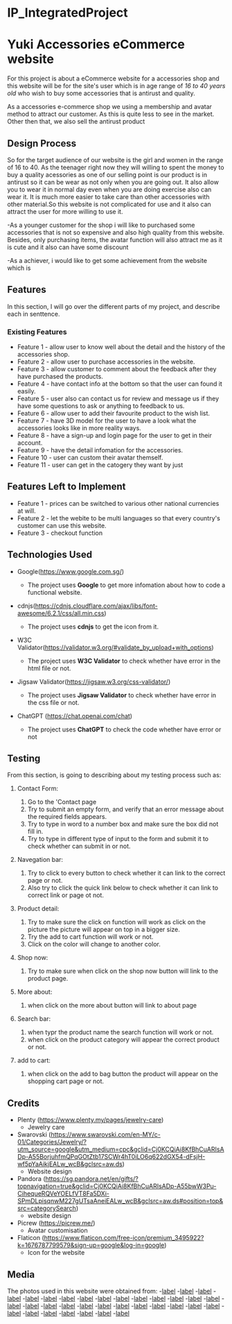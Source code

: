# IP_IntegratedProject

# **Yuki Accessories eCommerce website**
For this project is about a eCommerce website for a accessories shop and this website will be for the site's user which is in age range of *16 to 40 years old* who wish to buy some accessories that is antirust and quality.

As a accessories e-commerce shop we using a membership and avatar method to  attract our customer. As this is quite less to see in the market. Other then that, we also sell the antirust product

## Design Process
So for the target audience of our website is the girl and women in the range of 16 to 40. As the teenager right now they will willing to spent the money to buy a quality acessories as one of our selling point is our product is in antirust so it can be wear as not only when you are going out. It also allow you to wear it in normal day even when you are doing exercise also can wear it. It is much more easier to take care than other accessories with other material.So this website is not complicated for use and it also can attract the user for more willing to use it. 

-As a younger customer for the shop i will like to purchased some accessories that is not so expensive and also high quality from this website. Besides, only purchasing items, the avatar function will also attract me as it is cute and it also can have some discount 

-As a achiever, i would like to get some achievement from the website which is 

## Features
In this section, I will go over the different parts of my project, and describe each in senttence.

### Existing Features
- Feature 1 - allow user to know well about the detail and the history of the accessories shop.
- Feature 2 - allow user to purchase accessories in the website.
- Feature 3 - allow customer to comment about the feedback after they have purchased the products.
- Feature 4 - have contact info at the bottom so that the user can found it easily.
- Feature 5 - user also can contact us for review and message us if they have some questions to ask or anything to feedback to us.
- Feature 6 - allow user to add their favourite product to the wish list.
- Feature 7 - have 3D model for the user to have a look what the accessories looks like in more reality ways.
- Feature 8 - have a sign-up and login page for the user to get in their account.
- Feature 9 - have the detail infomation for the accessories.
- Feature 10 - user can custom their avatar themself.
- Feature 11 - user can get in the catogery they want by just 

## Features Left to Implement
- Feature 1 - prices can be switched to various other national currencies at will.
- Feature 2 - let the webite to be multi languages so that every country's customer can use this website.
- Feature 3 - checkout function

## Technologies Used
- Google(https://www.google.com.sg/)
   + The project uses **Google** to get more infomation about how to code a functional website.

- cdnjs(https://cdnjs.cloudflare.com/ajax/libs/font-awesome/6.2.1/css/all.min.css)
   + The project uses **cdnjs** to get the icon from it.

  
- W3C Validator(https://validator.w3.org/#validate_by_upload+with_options)
   + The project uses **W3C Validator** to check whether have error in the html file or not.

- Jigsaw Validator(https://jigsaw.w3.org/css-validator/)
   + The project uses **Jigsaw Validator** to check whether have error in the css file or not.

- ChatGPT (https://chat.openai.com/chat)
   + The project uses **ChatGPT** to check the code whether have error or not


## Testing
From this section, is going to describing about my testing process such as:

1. Contact Form:
   1. Go to the 'Contact page
   2. Try to submit an empty form, and verify that an error message about the required fields appears.
   3. Try to type in word to a number box and make sure the box did not fill in.
   4. Try to type in different type of input to the form and submit it to check whether can submit in or not.

2. Navegation bar:
   1. Try to click to every button to check whether it can link to the correct page or not.
   2. Also try to click the quick link below to check whether it can link to correct link or page ot not.

3. Product detail:
   1. Try to make sure the click on function will work as click on the picture the picture will appear on top in a bigger size.
   2. Try the add to cart function will work or not.
   3. Click on the color will change to another color.

4. Shop now:
    1. Try to make sure when click on the shop now button will link to the product page.

5. More about: 
   1. when click on the more about button will link to about page

6. Search bar:
   1. when typr the product name the search function will work or not.
   2. when click on the product category will appear the correct product or not.

7. add  to cart:
   1. when click on the add to bag button the product will appear on the shopping cart page or not.

## Credits
- Plenty (https://www.plenty.my/pages/jewelry-care)
  + Jewelry care
- Swarovski (https://www.swarovski.com/en-MY/c-01/Categories/Jewelry/?utm_source=google&utm_medium=cpc&gclid=Cj0KCQiAi8KfBhCuARIsADp-A55BorjuhfmQPqGOtZtb17SCWr4hT0iLO6q622dGX54-dFsjH-wf5pYaAikjEALw_wcB&gclsrc=aw.ds)
  + Website design
- Pandora (https://sg.pandora.net/en/gifts/?topnavigation=true&gclid=Cj0KCQiAi8KfBhCuARIsADp-A55bwW3Pu-CihequeRQVeYOELfVT8Fa5DXi-SPmDLpisqnwM227gUTsaAneiEALw_wcB&gclsrc=aw.ds#position=top&src=categorySearch)
  + website design
- Picrew (https://picrew.me/)
  + Avatar customisation
- Flaticon (https://www.flaticon.com/free-icon/premium_3495922?k=1676787799579&sign-up=google&log-in=google)
   + Icon for the website

## Media
The photos used in this website were obtained from:
-[label](images/abtbg2.jpg)
-[label](images/snowman.jpeg)
-[label](images/Screenshot_20230218_120038.png)
-[label](images/ring_d_sil.png)
-[label](images/ring_d_rose.png)
-[label](images/ring_d_gold.png)
-[label](images/nut_sil.png)
-[label](images/nut_rose.png)
-[label](images/nut_gold.png)
-[label](images/love_sil.png)
-[label](images/love_rose.png)
-[label](images/love_gld.png)
-[label](images/nor_gold.png)
-[label](images/nor_rose.png)
-[label](images/nor_sil.png)
-[label](images/logo_trans1.png)
-[label](images/homebg.jpg)
-[label](images/daisy_pendant.png)
-[label](images/daisy_ear.png)
-[label](images/ca_ring_ssil.png)
-[label](images/ca_ring_rose.png)
-[label](images/ca_ring_gold.png)
-[label](images/ca_pen_rose.png)
-[label](images/ca_pen_gold.png)
-[label](images/ca_pen_sil.png)
-[label](images/ca_ear_silver_side.png)
-[label](images/ca_ear_silver_front.png)
-[label](images/ca_ear_silver_back.png)
-[label](images/ca_ear_rose_front.png)
-[label](images/ca_ear_rose_back.png)
-[label](images/ca_ear_rose_side.png)
-[label](images/ca_ear_gold_back.png)
-[label](images/ca_ear_gold_frond.png)
-[label](images/ca_ear_gold_side.png)














